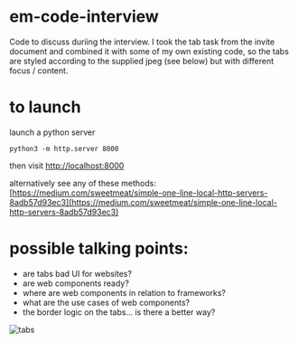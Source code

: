 # em-code-interview
Code to discuss duriing the interview. I took the tab task from the invite document and combined it with some of my own existing code, so the tabs are styled according to the supplied jpeg (see below) but with different focus / content.

# to launch
launch a python server
```
python3 -m http.server 8000
```
then visit 
[http://localhost:8000](http://localhost:8000/)

alternatively see any of these methods:
[https://medium.com/sweetmeat/simple-one-line-local-http-servers-8adb57d93ec3](https://medium.com/sweetmeat/simple-one-line-local-http-servers-8adb57d93ec3)

# possible talking points:
- are tabs bad UI for websites?
- are web components ready?
- where are web components in relation to frameworks?
- what are the use cases of web components?
- the border logic on the tabs... is there a better way?

![tabs](https://github.com/user-attachments/assets/804d3d2e-ba8a-4e36-8934-eaac100523b0)
